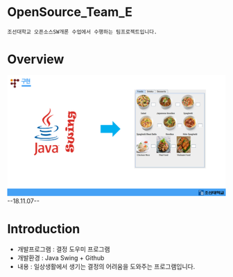 # OpenSource_Team_E
    조선대학교 오픈소스SW개론 수업에서 수행하는 팀프로젝트입니다.


# Overview

![ex_screenshot](./img/overview.PNG)
--18.11.07--

# Introduction
* 개발프로그램 : 결정 도우미 프로그램
* 개발환경 : Java Swing + Github
* 내용 : 일상생활에서 생기는 결정의 어려움을 도와주는 프로그램입니다.



